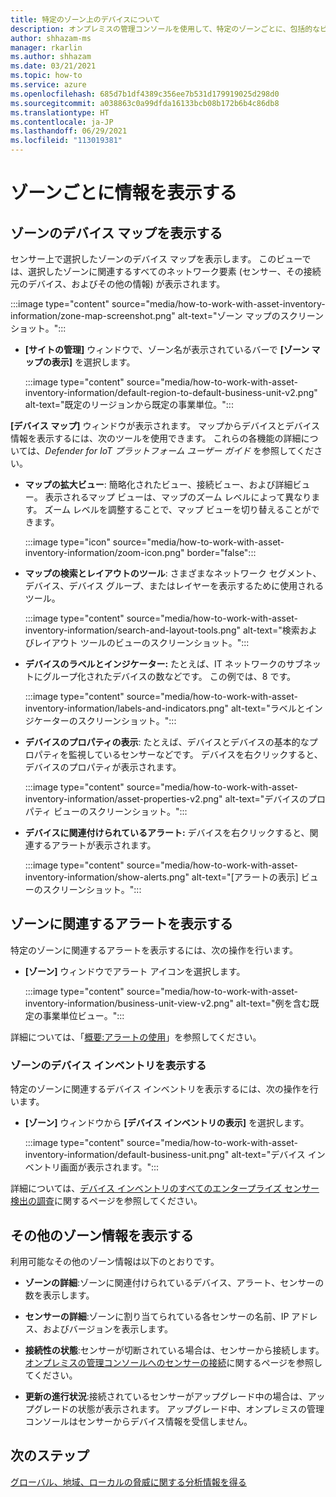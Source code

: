 ```yaml
---
title: 特定のゾーン上のデバイスについて
description: オンプレミスの管理コンソールを使用して、特定のゾーンごとに、包括的なビュー情報を取得します
author: shhazam-ms
manager: rkarlin
ms.author: shhazam
ms.date: 03/21/2021
ms.topic: how-to
ms.service: azure
ms.openlocfilehash: 685d7b1df4389c356ee7b531d179919025d298d0
ms.sourcegitcommit: a038863c0a99dfda16133bcb08b172b6b4c86db8
ms.translationtype: HT
ms.contentlocale: ja-JP
ms.lasthandoff: 06/29/2021
ms.locfileid: "113019381"
---
```

# <a name="view-information-per-zone"></a>ゾーンごとに情報を表示する


## <a name="view-a-device-map-for-a-zone"></a>ゾーンのデバイス マップを表示する

センサー上で選択したゾーンのデバイス マップを表示します。 このビューでは、選択したゾーンに関連するすべてのネットワーク要素 (センサー、その接続元のデバイス、およびその他の情報) が表示されます。

:::image type="content" source="media/how-to-work-with-asset-inventory-information/zone-map-screenshot.png" alt-text="ゾーン マップのスクリーンショット。":::


- **[サイトの管理]** ウィンドウで、ゾーン名が表示されているバーで **[ゾーン マップの表示]** を選択します。

  :::image type="content" source="media/how-to-work-with-asset-inventory-information/default-region-to-default-business-unit-v2.png" alt-text="既定のリージョンから既定の事業単位。":::

**[デバイス マップ]** ウィンドウが表示されます。 マップからデバイスとデバイス情報を表示するには、次のツールを使用できます。 これらの各機能の詳細については、*Defender for IoT プラットフォーム ユーザー ガイド* を参照してください。

- **マップの拡大ビュー**: 簡略化されたビュー、接続ビュー、および詳細ビュー。 表示されるマップ ビューは、マップのズーム レベルによって異なります。 ズーム レベルを調整することで、マップ ビューを切り替えることができます。

  :::image type="icon" source="media/how-to-work-with-asset-inventory-information/zoom-icon.png" border="false":::

- **マップの検索とレイアウトのツール**: さまざまなネットワーク セグメント、デバイス、デバイス グループ、またはレイヤーを表示するために使用されるツール。

  :::image type="content" source="media/how-to-work-with-asset-inventory-information/search-and-layout-tools.png" alt-text="検索およびレイアウト ツールのビューのスクリーンショット。":::

- **デバイスのラベルとインジケーター:** たとえば、IT ネットワークのサブネットにグループ化されたデバイスの数などです。 この例では、8 です。

  :::image type="content" source="media/how-to-work-with-asset-inventory-information/labels-and-indicators.png" alt-text="ラベルとインジケーターのスクリーンショット。":::

- **デバイスのプロパティの表示**: たとえば、デバイスとデバイスの基本的なプロパティを監視しているセンサーなどです。 デバイスを右クリックすると、デバイスのプロパティが表示されます。

  :::image type="content" source="media/how-to-work-with-asset-inventory-information/asset-properties-v2.png" alt-text="デバイスのプロパティ ビューのスクリーンショット。":::

- **デバイスに関連付けられているアラート:** デバイスを右クリックすると、関連するアラートが表示されます。

  :::image type="content" source="media/how-to-work-with-asset-inventory-information/show-alerts.png" alt-text="[アラートの表示] ビューのスクリーンショット。":::

## <a name="view-alerts-associated-with-a-zone"></a>ゾーンに関連するアラートを表示する

特定のゾーンに関連するアラートを表示するには、次の操作を行います。

- **[ゾーン]** ウィンドウでアラート アイコンを選択します。 

  :::image type="content" source="media/how-to-work-with-asset-inventory-information/business-unit-view-v2.png" alt-text="例を含む既定の事業単位ビュー。":::

詳細については、「[概要:アラートの使用](how-to-work-with-alerts-on-premises-management-console.md)」を参照してください。

### <a name="view-the-device-inventory-of-a-zone"></a>ゾーンのデバイス インベントリを表示する

特定のゾーンに関連するデバイス インベントリを表示するには、次の操作を行います。

- **[ゾーン]** ウィンドウから **[デバイス インベントリの表示]** を選択します。

  :::image type="content" source="media/how-to-work-with-asset-inventory-information/default-business-unit.png" alt-text="デバイス インベントリ画面が表示されます。":::

詳細については、[デバイス インベントリのすべてのエンタープライズ センサー検出の調査](how-to-investigate-all-enterprise-sensor-detections-in-a-device-inventory.md)に関するページを参照してください。

## <a name="view-additional-zone-information"></a>その他のゾーン情報を表示する

利用可能なその他のゾーン情報は以下のとおりです。

- **ゾーンの詳細**:ゾーンに関連付けられているデバイス、アラート、センサーの数を表示します。

- **センサーの詳細**:ゾーンに割り当てられている各センサーの名前、IP アドレス、およびバージョンを表示します。

- **接続性の状態**:センサーが切断されている場合は、センサーから接続します。 [オンプレミスの管理コンソールへのセンサーの接続](how-to-activate-and-set-up-your-on-premises-management-console.md#connect-sensors-to-the-on-premises-management-console)に関するページを参照してください。 

- **更新の進行状況**:接続されているセンサーがアップグレード中の場合は、アップグレードの状態が表示されます。 アップグレード中、オンプレミスの管理コンソールはセンサーからデバイス情報を受信しません。

## <a name="next-steps"></a>次のステップ

[グローバル、地域、ローカルの脅威に関する分析情報を得る](how-to-gain-insight-into-global-regional-and-local-threats.md)
